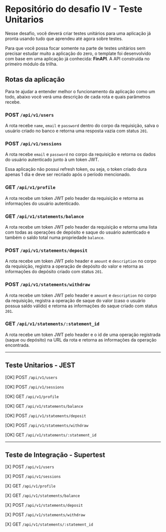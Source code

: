 # Repositório do desafio IV - Teste Unitarios
Nesse desafio, você deverá criar testes unitários para uma aplicação já pronta usando tudo que aprendeu até agora sobre testes.

Para que você possa focar somente na parte de testes unitários sem precisar estudar muito a aplicação do zero, o template foi desenvolvido com base em uma aplicação já conhecida: **FinAPI**. A API construída no primeiro módulo da trilha.

## Rotas da aplicação

Para te ajudar a entender melhor o funcionamento da aplicação como um todo, abaixo você verá uma descrição de cada rota e quais parâmetros recebe.

### POST `/api/v1/users`

A rota recebe `name`, `email` e `password` dentro do corpo da requisição, salva o usuário criado no banco e retorna uma resposta vazia com status `201`.

### POST `/api/v1/sessions`

A rota recebe `email` e `password` no corpo da requisição e retorna os dados do usuário autenticado junto à um token JWT.

Essa aplicação não possui refresh token, ou seja, o token criado dura apenas 1 dia e deve ser recriado após o período mencionado.

### GET `/api/v1/profile`

A rota recebe um token JWT pelo header da requisição e retorna as informações do usuário autenticado.

### GET `/api/v1/statements/balance`

A rota recebe um token JWT pelo header da requisição e retorna uma lista com todas as operações de depósito e saque do usuário autenticado e também o saldo total numa propriedade `balance`.

### POST `/api/v1/statements/deposit`

A rota recebe um token JWT pelo header e `amount` e `description` no corpo da requisição, registra a operação de depósito do valor e retorna as informações do depósito criado com status `201`.

### POST `/api/v1/statements/withdraw`

A rota recebe um token JWT pelo header e `amount` e `description` no corpo da requisição, registra a operação de saque do valor (caso o usuário possua saldo válido) e retorna as informações do saque criado com status `201`.

### GET `/api/v1/statements/:statement_id`

A rota recebe um token JWT pelo header e o id de uma operação registrada (saque ou depósito) na URL da rota e retorna as informações da operação encontrada.

---

## Teste Unitarios - JEST

[OK] POST `/api/v1/users`

[OK] POST `/api/v1/sessions`

[OK] GET `/api/v1/profile`

[OK] GET `/api/v1/statements/balance`

[OK] POST `/api/v1/statements/deposit`

[OK] POST `/api/v1/statements/withdraw`

[OK] GET `/api/v1/statements/:statement_id`

---

## Teste de Integração - Supertest

[X] POST `/api/v1/users`

[X] POST `/api/v1/sessions`

[X] GET `/api/v1/profile`

[X] GET `/api/v1/statements/balance`

[X] POST `/api/v1/statements/deposit`

[X] POST `/api/v1/statements/withdraw`

[X] GET `/api/v1/statements/:statement_id`
